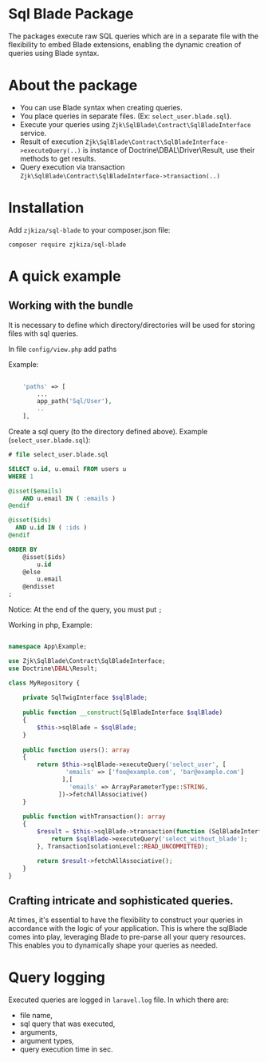 # Sql Blade Package

The packages execute raw SQL queries which are in a separate file with the flexibility to embed Blade extensions, enabling the dynamic creation of queries using Blade syntax.

# About the package

- You can use Blade syntax when creating queries.
- You place queries in separate files. (Ex: `select_user.blade.sql`).
- Execute your queries using `Zjk\SqlBlade\Contract\SqlBladeInterface` service.
- Result of execution `Zjk\SqlBlade\Contract\SqlBladeInterface->executeQuery(..)` is instance of Doctrine\DBAL\Driver\Result, use their methods to get results.
- Query execution via transaction `Zjk\SqlBlade\Contract\SqlBladeInterface->transaction(..)`

# Installation

Add `zjkiza/sql-blade` to your composer.json file:

```
composer require zjkiza/sql-blade
```

# A quick example 
## Working with the bundle

It is necessary to define which directory/directories will be used for storing files with sql queries.

In file `config/view.php` add paths

Example:

```php
    
    'paths' => [
        ...
        app_path('Sql/User'),
        ..
    ],
```

Create a sql query (to the directory defined above). Example (`select_user.blade.sql`):

```sql
# file select_user.blade.sql

SELECT u.id, u.email FROM users u
WHERE 1

@isset($emails)
    AND u.email IN ( :emails )
@endif

@isset($ids)
  AND u.id IN ( :ids )
@endif

ORDER BY
    @isset($ids)
        u.id
    @else
        u.email
    @endisset
;
```

Notice: At the end of the query, you must put `;`  

Working in php, Example:

```php

namespace App\Example;

use Zjk\SqlBlade\Contract\SqlBladeInterface;
use Doctrine\DBAL\Result;

class MyRepository {
    
    private SqlTwigInterface $sqlBlade;
    
    public function __construct(SqlBladeInterface $sqlBlade) 
    {
        $this->sqlBlade = $sqlBlade;
    }
    
    public function users(): array
    {
        return $this->sqlBlade->executeQuery('select_user', [
                'emails' => ['foo@example.com', 'bar@example.com']
               ],[
                 'emails' => ArrayParameterType::STRING,
              ])->fetchAllAssociative()
    }    
    
    public function withTransaction(): array
    {
        $result = $this->sqlBlade->transaction(function (SqlBladeInterface $sqlBlade): Result {
            return $sqlBlade->executeQuery('select_without_blade');
        }, TransactionIsolationLevel::READ_UNCOMMITTED);

        return $result->fetchAllAssociative();
    }   
}

```

##  Crafting intricate and sophisticated queries.

At times, it's essential to have the flexibility to construct your queries in accordance with the logic of your application. This is where the sqlBlade comes into play, leveraging Blade to pre-parse all your query resources. This enables you to dynamically shape your queries as needed.

# Query logging

Executed queries are logged in `laravel.log` file. In which there are: 
- file name, 
- sql query that was executed, 
- arguments, 
- argument types,
- query execution time in sec.